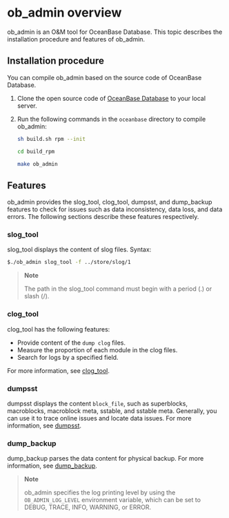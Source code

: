 # ob_admin overview

ob_admin is an O&M tool for OceanBase Database. This topic describes the installation procedure and features of ob_admin.

## Installation procedure

You can compile ob_admin based on the source code of OceanBase Database.

1. Clone the open source code of [OceanBase Database](https://github.com/oceanbase/oceanbase) to your local server.

2. Run the following commands in the `oceanbase` directory to compile ob_admin:

   ```bash
   sh build.sh rpm --init

   cd build_rpm

   make ob_admin
   ```

## Features

ob_admin provides the slog_tool, clog_tool, dumpsst, and dump_backup features to check for issues such as data inconsistency, data loss, and data errors. The following sections describe these features respectively.

### slog_tool

slog_tool displays the content of slog files. Syntax:

```bash
$./ob_admin slog_tool -f ../store/slog/1
```

> **Note**
>
> The path in the slog_tool command must begin with a period (.) or slash (/).

### clog_tool

clog_tool has the following features:

* Provide content of the `dump clog` files.
* Measure the proportion of each module in the clog files.
* Search for logs by a specified field.

For more information, see [clog_tool](300.clog/300.clog_tool.md).

### dumpsst

dumpsst displays the content `block_file`, such as superblocks, macroblocks, macroblock meta, sstable, and sstable meta. Generally, you can use it to trace online issues and locate data issues. For more information, see [dumpsst](../700.ob-admin/500.dumpsst.md).

### dump_backup

dump_backup parses the data content for physical backup. For more information, see [dump_backup](../700.ob-admin/600.dump_backup.md).

> **Note**
>
> ob_admin specifies the log printing level by using the `OB_ADMIN_LOG_LEVEL` environment variable, which can be set to DEBUG, TRACE, INFO, WARNING, or ERROR.
